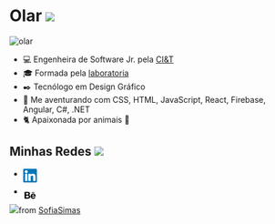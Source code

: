 # Olar <img src='https://media.giphy.com/media/ckYsJ8xsx1sxoACr3f/giphy.gif' width='60'>

![olar](https://media.giphy.com/media/55SfA4BxofRBe/giphy.gif)

- 💻 Engenheira de Software Jr. pela [CI&T](https://br.ciandt.com/)
- 🎓 Formada pela [laboratoria](https://www.laboratoria.la/br)
- ✒️ Tecnólogo em Design Gráfico
- 📖 Me aventurando com CSS, HTML, JavaScript, React, Firebase, Angular, C#, .NET
- 🐈 Apaixonada por animais 🖤

## Minhas Redes <img src='https://media.giphy.com/media/lRLzrbhmh5pFf4jOga/giphy.gif' width='50'>

- <a href="https://www.linkedin.com/in/sofiasimas/">
  <img align="left" alt="Sofia Simas | Linkedin" width="24px" src="https://raw.githubusercontent.com/SofiaSimas/SofiaSimas/master/img/linkedin.svg" />
</a>

- <a href="https://www.behance.net/sofiasimas/">
  <img align="left" alt="Sofia Simas | Behance" width="24px" src="https://raw.githubusercontent.com/SofiaSimas/SofiaSimas/master/img/behance.svg" />
</a>


<img src='https://media.giphy.com/media/12PXNbcHW8C9Bm/giphy.gif' width='40'>from [SofiaSimas](https://github.com/SofiaSimas)
